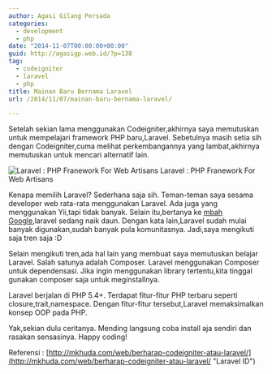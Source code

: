 ```yaml
---
author: Agasi Gilang Persada
categories:
  - development
  - php
date: "2014-11-07T00:00:00+00:00"
guid: http://agasigp.web.id/?p=138
tag:
  - codeigniter
  - laravel
  - php
title: Mainan Baru Bernama Laravel
url: /2014/11/07/mainan-baru-bernama-laravel/

---
```

Setelah sekian lama menggunakan Codeigniter,akhirnya saya memutuskan untuk mempelajari framework PHP baru,Laravel. Sebetulnya masih setia sih dengan Codeigniter,cuma melihat perkembangannya yang lambat,akhirnya memutuskan untuk mencari alternatif lain.

![Laravel : PHP Franework For Web Artisans](http://image.slidesharecdn.com/kickstartmv-techtalk-on-laravel-140526012910-phpapp01/95/laravel-for-web-artisans-1-638.jpg?cb=1401068117) Laravel : PHP Franework For Web Artisans

Kenapa memilih Laravel? Sederhana saja sih. Teman-teman saya sesama developer web rata-rata menggunakan Laravel. Ada juga yang menggunakan Yii,tapi tidak banyak. Selain itu,bertanya ke [mbah Google](http://goo.gl/oxbbeR),laravel sedang naik daun. Dengan kata lain,Laravel sudah mulai banyak digunakan,sudah banyak pula komunitasnya. Jadi,saya mengikuti saja tren saja :D

Selain mengikuti tren,ada hal lain yang membuat saya memutuskan belajar Laravel. Salah satunya adalah Composer. Laravel menggunakan Composer untuk dependensasi. Jika ingin menggunakan library tertentu,kita tinggal gunakan composer saja untuk meginstallnya.

Laravel berjalan di PHP 5.4+. Terdapat fitur-fitur PHP terbaru seperti closure,trait,namespace. Dengan fitur-fitur tersebut,Laravel memaksimalkan konsep OOP pada PHP.

Yak,sekian dulu ceritanya. Mending langsung coba install aja sendiri dan rasakan sensasinya. Happy coding!

Referensi : [http://mkhuda.com/web/berharap-codeigniter-atau-laravel/](http://mkhuda.com/web/berharap-codeigniter-atau-laravel/ "Laravel ID")
